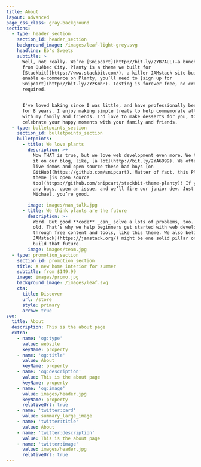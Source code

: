 ```yaml
---
title: About
layout: advanced
page_css_class: gray-background
sections:
  - type: header_section
    section_id: header_section
    background_image: /images/leaf-light-grey.svg
    headline: Eb's Sweets
    subtitle: >
      Well, not really. We’re [Snipcart](http://bit.ly/2YB7AUL)—a bunch of geeks
      from Québec City. Planty is a theme we built for
      [Stackbit](https://www.stackbit.com/), a killer JAMstack site-builder. To
      enable e-commerce on Planty, you’ll need to [sign up for
      Snipcart](http://bit.ly/2YzKmhP). Testing is forever free, no credit card
      required.


      I've loved baking since I was little, and have professionally been baking
      for 8 years. I enjoy making simple treats to help commemorate all events
      with my family and friends. I'd love to make desserts for you, to help you
      celebrate your happy moments with your family and friends.
  - type: bulletpoints_section
    section_id: bulletpoints_section
    bulletpoints:
      - title: We love plants
        description: >+
          Now THAT is true, but we love web development even more. We talk about
          it on our blog, like, [a lot](http://bit.ly/2YA6999). We often craft
          live demos and open source these bad boys [on
          GitHub](https://github.com/snipcart). Matter of fact, this Planty
          theme [is open source
          too](https://github.com/snipcart/stackbit-theme-planty)! If you spot
          any bugs, open an issue, and we’ll fire our junior dev. Just kidding
          Michael, you’re good.

        image: images/nan_talk.jpg
      - title: We think plants are the future
        description: >-
          Word. But good **code** _can_ solve a lots of problems, too. New _and_
          old. That’s why we help beginners get started with web development
          through free content and tools, like this theme. We also believe [the
          JAMstack](https://jamstack.org/) might be one solid pillar on which we
          build that future.
        image: images/team.jpg
  - type: promotion_section
    section_id: promotion_section
    title: A new home interior for summer
    subtitle: from $149.99
    image: images/promo.jpg
    background_image: /images/leaf.svg
    cta:
      title: Discover
      url: /store
      style: primary
      arrow: true
seo:
  title: About
  description: This is the about page
  extra:
    - name: 'og:type'
      value: website
      keyName: property
    - name: 'og:title'
      value: About
      keyName: property
    - name: 'og:description'
      value: This is the about page
      keyName: property
    - name: 'og:image'
      value: images/header.jpg
      keyName: property
      relativeUrl: true
    - name: 'twitter:card'
      value: summary_large_image
    - name: 'twitter:title'
      value: About
    - name: 'twitter:description'
      value: This is the about page
    - name: 'twitter:image'
      value: images/header.jpg
      relativeUrl: true
---
```

